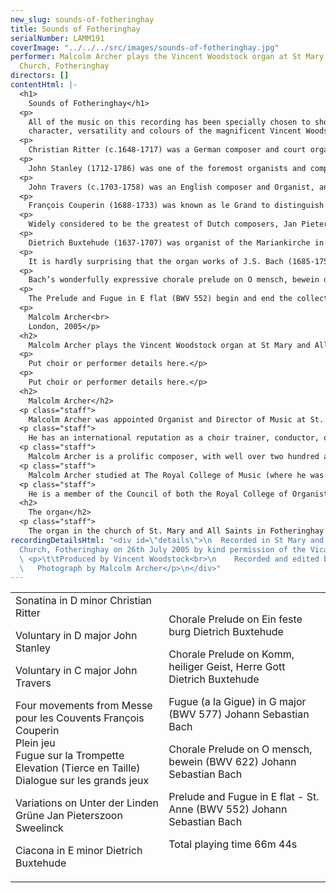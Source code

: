 ```yaml
---
new_slug: sounds-of-fotheringhay
title: Sounds of Fotheringhay
serialNumber: LAMM191
coverImage: "../../../src/images/sounds-of-fotheringhay.jpg"
performer: Malcolm Archer plays the Vincent Woodstock organ at St Mary and All Saints
  Church, Fotheringhay
directors: []
contentHtml: |-
  <h1>
    Sounds of Fotheringhay</h1>
  <p>
    All of the music on this recording has been specially chosen to show off the<br>
    character, versatility and colours of the magnificent Vincent Woodstock organ in Fotheringhay Church, and the programme explores masterworks by English, French, Dutch and German composers who lived between the sixteenth and eighteenth centuries.</p>
  <p>
    Christian Ritter (c.1648-1717) was a German composer and court organist in Halle and Dresden, later working in Stockholm and Hamburg. Of his organ works, only the Suite in F sharp minor and the Sonatina in D minor survive. His style is not dissimilar to that of his contemporary Dietrich Buxtehude, and his splendid Sonatina in D minor combines free, almost improvisatory figurations in the opening and closing sections with a stricter contrapuntal central section.</p>
  <p>
    John Stanley (1712-1786) was one of the foremost organists and composers of his generation, and after holding several notable London posts he eventually became organist at the Temple Church in 1734. His brilliance as an organist and harpsichordist was well known and his playing attracted many musicians, including Handel on many occasions, to hear him. He was also known for his remarkable musical memory, and since he was virtually blind from an early age, he could commit the keyboard part of an oratorio to memory after only one playing. His works for the organ include three sets of voluntaries, and all are superbly well-crafted for the instrument, the Voluntary in D major being a fine example. The work consists of an Adagio, Andante, Adagio and Allegro moderato. Additionally, he composed several oratorios, concertos for strings, a masque, a cantata and an opera as well as solo instrumental works and many songs. In 1779, John Stanley succeeded William Boyce as Master of the King’s Band of Musicians.</p>
  <p>
    John Travers (c.1703-1758) was an English composer and Organist, and like John Stanley studied with Maurice Greene. He was choirmaster at St. George’s Chapel, Windsor, and organist of the Chapel Royal. His compositions include organ voluntaries, services and psalm settings for voice and keyboard. The Voluntary in C major is typical of many similar works from that period, starting with a slow introduction and leading to a trumpet tune, which here displays the rather fine trumpet stop at Fotheringhay.</p>
  <p>
    François Couperin (1688-1733) was known as le Grand to distinguish him from other members of his highly musical family. His early study was with his father and from 1685-1733 he was organist at St. Gervais in Paris. In 1693, aged 25, he was also chosen as one of the organists at the Chapel Royal at Versailles by Louis XIV and later he was made music master to the royal family and harpsichordist at the royal court. He had immense virtuosity on both organ and harpsichord and he composed a vast number of works for both instruments. The Messe pour les Couvents (Mass for the Convents) consists of 27 pieces which are designed to be used liturgically to accompany the Mass, and many of the titles of these pieces describe the registrations which should be used.</p>
  <p>
    Widely considered to be the greatest of Dutch composers, Jan Pieterszoon Sweelinck (1562-1621) was a teacher, organist and composer who succeeded his father as organist at the Oude Kerk in Amsterdam. His works consist of sacred and secular choral music and pieces for keyboard, and as a teacher he had a profound influence on a number of composers, including the Germans Scheidemann, Scheidt, Praetorius and Hasse, who themselves widely propagated his compositional techniques. His Variations on Unter der Linden Grüne (Under the Linden Green) are four variations on a Dutch secular song which show admirably the composer’s mastery in writing for the organ.</p>
  <p>
    Dietrich Buxtehude (1637-1707) was organist of the Mariankirche in Lübeck until his death, and a legend in his own lifetime. The stories of Handel (in 1703) and Bach (in 1705) making pilgrimages to meet him and hear him play (Bach walking 250 miles from Arnstadt) are famous, and are recognition of the high esteem in which he was held by musicians throughout Germany and beyond. Both Handel and Bach wanted to follow him as organist at the Mariankirche, but neither wished to marry his daughter, which was a condition of getting the post! Buxtehude’s organ compositions included preludes, fugues, toccatas, chaconnes and chorale preludes, and these were the models on which Bach based so many of his organ works. Buxtehude’s delightful Ciacona in E minor is a skilfully constructed set of variations over a four bar theme, and the inventiveness of the composer’s approach to this form pre-echoes Bach’s magnificent Passacaglia in C minor, where several of Buxtehude’s compositional techniques are to be found. Buxtehude’s approach to the chorale prelude is similarly inventive and original and these works occupy a prominent place in the composer’s output. Not only are they great in number, but they show a deep understanding of the mood and atmosphere of the texts together with a perfection of compositional technique barely surpassed since.</p>
  <p>
    It is hardly surprising that the organ works of J.S. Bach (1685-1750) owe much to those of Buxtehude. His Fugue in G (a la Gigue) is similar in form and feel to a jig fugue by Buxtehude for manuals only, and is a work of enormous vivacity and spirit for manuals and pedals.</p>
  <p>
    Bach’s wonderfully expressive chorale prelude on O mensch, bewein dein sünde gross comes from the Orgelbuchlein, and is set for Passiontide. (O man, your grievous sin bemoan). It uses the Buxtehude model of a decorated chorale melody in the right hand, however the heavy ornamentation here imbues this prelude with an extremely special and deeply intense quality, making it one of Bach’s most moving works for the organ.</p>
  <p>
    The Prelude and Fugue in E flat (BWV 552) begin and end the collection of organ works known as the Clavierübung part 3. The Prelude is the longest that Bach wrote and employs three musical ideas; the first is in a traditional French Overture style with dotted rhythms, the second idea is a staccato motif with echoes, and the third a passage of running semiquavers. The Fugue is in fact three separate fugues all linked by a common theme and pulse. The first is a five part fugue using Italianate counterpoint, the second is for manuals only and combines a fugue subject in quavers with the common theme, and the third brings back that theme, now syncopated against a sparkling fugue subject in quavers and semiquavers. The three sections of this fugue have been thought to represent the three persons of the Trinity, but there is no evidence that this was in Bach’s mind, since he was using an established historic model. Both the Prelude and the Fugue have gained a richly deserved reputation as some of the very finest music in the organ repertory.</p>
  <p>
    Malcolm Archer<br>
    London, 2005</p>
  <h2>
    Malcolm Archer plays the Vincent Woodstock organ at St Mary and All Saints Church, Fotheringhay</h2>
  <p>
    Put choir or performer details here.</p>
  <p>
    Put choir or performer details here.</p>
  <h2>
    Malcolm Archer</h2>
  <p class="staff">
    Malcolm Archer was appointed Organist and Director of Music at St. Paul’s Cathedral in 2004. He previously held similar appointments at Wells Cathedral and Bristol Cathedral, and prior to that was Assistant Organist at Norwich Cathedral. He directs the world-famous choir at St. Paul’s in their busy schedule of services, concerts, recordings and tours.</p>
  <p class="staff">
    He has an international reputation as a choir trainer, conductor, organ recitalist and composer, and his many recordings have received critical acclaim. He is also frequently invited to direct choral courses and workshops in North America, and as a recitalist he has played in nine European countries, Canada and the USA, where he is represented by Philip Truckenbrod Concert Artists. His organ recordings cover repertoire as diverse as J.S. Bach and Olivier Messiaen and also include recordings of his own music.</p>
  <p class="staff">
    Malcolm Archer is a prolific composer, with well over two hundred and fifty published works, and he receives frequent commissions from both sides of the Atlantic. Recent commissions have included works for the Southern Cathedrals Festival at Chichester, and a work for the 350th Festival of the Sons of the Clergy at St. Paul’s.</p>
  <p class="staff">
    Malcolm Archer studied at The Royal College of Music (where he was an RCO Scholar) and Jesus College Cambridge, where he was Organ Scholar. He studied the organ with Ralph Downes, Dame Gillian Weir and Nicolas Kynaston, and composition with Alan Ridout and Dr Herbert Sumsion.</p>
  <p class="staff">
    He is a member of the Council of both the Royal College of Organists and the Guild of Church Musicians, and he was recently awarded the Honorary Fellowship of the Guild of Church Musicians for his services to church music over many years.</p>
  <h2>
    The organ</h2>
  <p class="staff">
    The organ in the church of St. Mary and All Saints in Fotheringhay is “Opus 22” built by Vincent Woodstock. It stands in a prominent position, close to the altar. The use of hammered metal for the front pipes and a solid oak case give the appearance, as a visitor mentioned during the installation in 2000, that “it looks as if it had always stood there”. The organ has mechanical key, pedal and stop action. The natural keys are covered with bone and the sharps are made of ebony with boxwood inlays. The stop knobs are also in ebony, with each name inscribed on a porcelain inlay. The wind system has a single traditional bellows feeding both manual divisions, the pedal being winded separately. The compass of the keyboards is CC - g 56 notes. The compass of the pedals is CC - f 30 notes. The pedal board is straight/concave.</p>
recordingDetailsHtml: "<div id=\"details\">\n  Recorded in St Mary and All Saints
  Church, Fotheringhay on 26th July 2005 by kind permission of the Vicar and Churchwardens\n
  \ <p>\t\tProduced by Vincent Woodstock<br>\n    Recorded and edited by Lance Andrews<br>\n
  \   Photograph by Malcolm Archer</p>\n</div>"
---
```


<table class="tracktable">
  <tbody>
    <tr>
      <td class="column1">
        <span class="trackname">Sonatina in D minor </span> <span class="composer">Christian Ritter</span>
        <p>
          <span class="trackname">Voluntary in D major </span> <span class="composer">John Stanley</span></p>
        <p>
          <span class="trackname">Voluntary in C major </span> <span class="composer">John Travers</span></p>
        <p>
          <span class="trackname">Four movements from Messe pour les Couvents</span><span class="composer"> François Couperin</span><br>
          <span class="trackname"> Plein jeu</span><br>
          <span class="composer"> </span><span class="trackname">Fugue sur la Trompette<br>
            Elevation (Tierce en Taille)</span><br>
          <span class="trackname"> Dialogue sur les grands jeux</span></p>
        <p>
          <span class="trackname">Variations on Unter der Linden Grüne</span><span class="composer"> Jan Pieterszoon Sweelinck</span></p>
        <p>
          <span class="trackname">Ciacona in E minor </span> <span class="composer">Dietrich Buxtehude</span></p>
      </td>
      <td class="column2">
        <span class="trackname">Chorale Prelude on Ein feste burg </span> <span class="composer">Dietrich Buxtehude</span>
        <p>
          <span class="trackname">Chorale Prelude on Komm, heiliger Geist, Herre Gott</span><span class="composer"> Dietrich Buxtehude</span></p>
        <p>
          <span class="trackname">Fugue (a la Gigue) in G major (BWV 577)</span><span class="composer"> Johann Sebastian Bach</span></p>
        <p>
          <span class="trackname">Chorale Prelude on O mensch, bewein (BWV 622) </span> <span class="composer">Johann Sebastian Bach</span></p>
        <p>
          <span class="trackname">Prelude and Fugue in E flat - St. Anne (BWV 552) </span> <span class="composer">Johann Sebastian Bach</span></p>
        <p>					<span id="playingtime">Total playing time 66m 44s</span></p>
      </td>
    </tr>
  </tbody>
</table>
